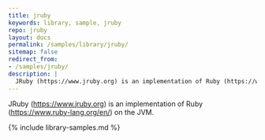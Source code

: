 ```yaml
---
title: jruby
keywords: library, sample, jruby
repo: jruby
layout: docs
permalink: /samples/library/jruby/
sitemap: false
redirect_from:
- /samples/jruby/
description: |
  JRuby (https://www.jruby.org) is an implementation of Ruby (https://www.ruby-lang.org/en/) on the JVM.
---
```


JRuby (https://www.jruby.org) is an implementation of Ruby (https://www.ruby-lang.org/en/) on the JVM.


{% include library-samples.md %}
